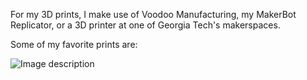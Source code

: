For my 3D prints, I make use of Voodoo Manufacturing, my MakerBot Replicator, or a 3D printer at one of Georgia Tech's makerspaces.

Some of my favorite prints are: 

![Image description](link-to-image)
